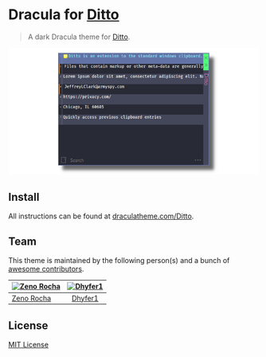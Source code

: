 # Dracula for [Ditto](https://ditto-cp.sourceforge.io/)

> A dark Dracula theme for [Ditto](https://ditto-cp.sourceforge.io/).

![Screenshot](./screenshot.png)

## Install

All instructions can be found at [draculatheme.com/Ditto](https://draculatheme.com/Ditto).

## Team

This theme is maintained by the following person(s) and a bunch of [awesome contributors](https://github.com/dracula/template/graphs/contributors).

[![Zeno Rocha](https://github.com/zenorocha.png?size=100)](https://github.com/zenorocha) | [![Dhyfer1](https://avatars3.githubusercontent.com/u/50301201?v=4&s=100)](https://github.com/Dhyfer1)
--- | :---:
[Zeno Rocha](https://github.com/zenorocha) | [Dhyfer1](https://github.com/Dhyfer1)

## License

[MIT License](./LICENSE)
